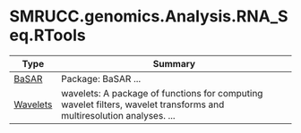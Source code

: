 ﻿
# SMRUCC.genomics.Analysis.RNA_Seq.RTools

|Type|Summary|
|----|-------|
|[BaSAR](./BaSAR.md)|Package: BaSAR ...|
|[Wavelets](./Wavelets.md)|wavelets: A package of functions for computing wavelet filters, wavelet transforms and multiresolution analyses. ...|

